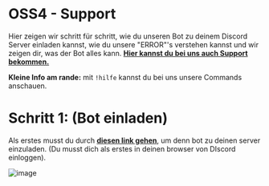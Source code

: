 # OSS4 - Support
Hier zeigen wir schritt für schritt, wie du unseren Bot zu deinem Discord Server
einladen kannst, wie du unsere "ERROR"'s verstehen kannst und wir zeigen dir, was der Bot alles
kann. [**Hier kannst du bei uns auch Support bekommen.**](https://discord.gg/aYYmG4R)

**Kleine Info am rande:** mit `!hilfe` kannst du bei uns unsere Commands anschauen.

# Schritt 1: (Bot einladen)
Als erstes musst du durch [**diesen link gehen**](https://discordapp.com/oauth2/authorize?client_id=680791116097912863&scope=bot&permissions=2146958591), um denn bot zu deinen server einzuladen. (Du musst dich als erstes in deinen browser von DIscord einloggen).

![image](https://cdn.discordapp.com/attachments/676574119512506435/681142941728768024/Support_OSS4.png)
